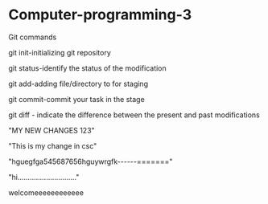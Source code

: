 # Computer-programming-3


Git commands

git init-initializing git repository

git status-identify the status of the modification

git add-adding file/directory to for staging

git commit-commit your task in the stage

git diff - indicate the difference between the present and past modifications


"MY NEW CHANGES 123"


"This is my change in csc"


"hguegfga545687656hguywrgfk------======="

"hi............................."


welcomeeeeeeeeeeee

